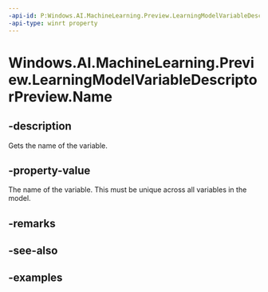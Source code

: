 ```yaml
---
-api-id: P:Windows.AI.MachineLearning.Preview.LearningModelVariableDescriptorPreview.Name
-api-type: winrt property
---
```


<!-- Property syntax.
public string Name { get; }
-->

# Windows.AI.MachineLearning.Preview.LearningModelVariableDescriptorPreview.Name

## -description
Gets the name of the variable.

## -property-value
The name of the variable. This must be unique across all variables in the model.

## -remarks

## -see-also

## -examples

